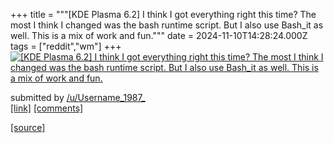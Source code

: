 +++
title = """[KDE Plasma 6.2] I think I got everything right this time? The most I think I changed was the bash runtime script. But I also use Bash_it as well. This is a mix of work and fun."""
date = 2024-11-10T14:28:24.000Z
tags = ["reddit","wm"]
+++
[![[KDE Plasma 6.2] I think I got everything right this time? The most I think I changed was the bash runtime script. But I also use Bash_it as well. This is a mix of work and fun. ](https://b.thumbs.redditmedia.com/ezplVQqpXOs-S9FIVsu-oMUkchnudxQNwzbvpmCX5xo.jpg "[KDE Plasma 6.2] I think I got everything right this time? The most I think I changed was the bash runtime script. But I also use Bash_it as well. This is a mix of work and fun. ")](https://www.reddit.com/r/unixporn/comments/1go1u8v/kde_plasma_62_i_think_i_got_everything_right_this/)

submitted by [/u/Username\_1987\_](https://www.reddit.com/user/Username_1987_)  
[\[link\]](https://www.reddit.com/gallery/1go1u8v) [\[comments\]](https://www.reddit.com/r/unixporn/comments/1go1u8v/kde_plasma_62_i_think_i_got_everything_right_this/)

[[source]](https://www.reddit.com/r/unixporn/comments/1go1u8v/kde_plasma_62_i_think_i_got_everything_right_this/)
